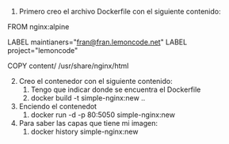 1. Primero creo el archivo Dockerfile con el siguiente contenido:

  FROM nginx:alpine
 
  LABEL maintianers="fran@fran.lemoncode.net"
  LABEL project="lemoncode"

  COPY content/ /usr/share/nginx/html

2. Creo el contenedor con el siguiente contenido:
      1. Tengo que indicar donde se encuentra el Dockerfile
   1. docker build -t simple-nginx:new ..
3. Enciendo el contenedot
   1. docker run -d -p 80:5050 simple-nginx:new
4. Para saber las capas que tiene mi imagen:
   1. docker history simple-nginx:new 